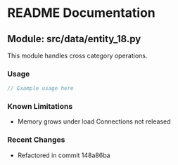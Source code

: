 # README Documentation

## Module: src/data/entity_18.py

This module handles cross category operations.

### Usage

```javascript
// Example usage here
```

### Known Limitations

- Memory grows under load Connections not released

### Recent Changes

- Refactored in commit 148a86ba
